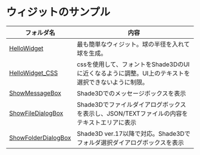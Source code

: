 # ウィジットのサンプル

|フォルダ名|内容|
|--|--|
|[HelloWidget](./HelloWidget)|最も簡単なウィジット。球の半径を入れて球を生成。|
|[HelloWidget_CSS](./HelloWidget_CSS)|cssを使用して、フォントをShade3DのUIに近くなるように調整。UI上のテキストを選択できないように制限。|
|[ShowMessageBox](./ShowMessageBox)|Shade3Dでのメッセージボックスを表示|
|[ShowFileDialogBox](./ShowFileDialogBox)|Shade3Dでファイルダイアログボックスを表示し、JSON/TEXTファイルの内容をテキストエリアに表示|
|[ShowFolderDialogBox](./ShowFolderDialogBox)|Shade3D ver.17以降で対応。Shade3Dでフォルダ選択ダイアログボックスを表示|

